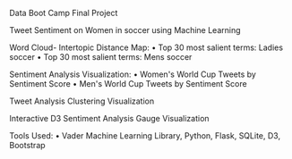 Data Boot Camp Final Project

Tweet Sentiment on Women in soccer using Machine Learning

Word Cloud- Intertopic Distance Map:
•	Top 30 most salient terms: Ladies soccer
•	Top 30 most salient terms: Mens soccer

Sentiment Analysis Visualization:
•	Women's World Cup Tweets by Sentiment Score
•	Men's World Cup Tweets by Sentiment Score

Tweet Analysis Clustering Visualization

Interactive D3 Sentiment Analysis Gauge Visualization

Tools Used:
•	Vader Machine Learning Library, Python, Flask, SQLite, D3, Bootstrap

